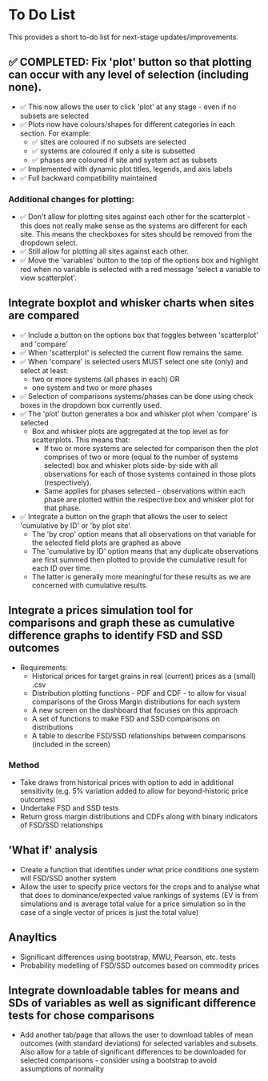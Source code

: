 # To Do List

This provides a short to-do list for next-stage updates/improvements.

## ✅ COMPLETED: Fix 'plot' button so that plotting can occur with any level of selection (including none).

* ✅ This now allows the user to click 'plot' at any stage - even if no subsets are selected
* ✅ Plots now have colours/shapes for different categories in each section. For example:
    * ✅ sites are coloured if no subsets are selected
    * ✅ systems are coloured if only a site is subsetted
    * ✅ phases are coloured if site and system act as subsets
* ✅ Implemented with dynamic plot titles, legends, and axis labels
* ✅ Full backward compatibility maintained

### Additional changes for plotting:
* ✅ Don't allow for plotting sites against each other for the scatterplot - this does not really make sense as the systems are different for each site. This means the checkboxes for sites should be removed from the dropdown select.
* ✅ Still allow for plotting all sites against each other.
* ✅ Move the 'variables' button to the top of the options box and highlight red when no variable is selected with a red message 'select a variable to view scatterplot'.

## Integrate boxplot and whisker charts when sites are compared
* ✅ Include a button on the options box that toggles between 'scatterplot' and 'compare'
* ✅ When 'scatterplot' is selected the current flow remains the same.
* ✅ When 'compare' is selected users MUST select one site (only) and select at least:
    * two or more systems (all phases in each) OR
    * one system and two or more phases
* ✅ Selection of comparisons systems/phases can be done using check boxes in the dropdown box currently used.
* ✅ The 'plot' button generates a box and whisker plot when 'compare' is selected
    * Box and whisker plots are aggregated at the top level as for scatterplots. This means that:
        * If two or more systems are selected for comparison then the plot comprises of two or more (equal to the number of systems selected) box and whisker plots side-by-side with all observations for each of those systems contained in those plots (respectively).
        * Same applies for phases selected - observations within each phase are plotted within the respective box and whisker plot for that phase.
* ✅ Integrate a button on the graph that allows the user to select 'cumulative by ID' or 'by plot site'.
    * The 'by crop' option means that all observations on that variable for the selected field plots are graphed as above
    * The 'cumulative by ID' option means that any duplicate observations are first summed then plotted to provide the cumulative result for each ID over time.
    * The latter is generally more meaningful for these results as we are concerned with cumulative results.


## Integrate a prices simulation tool for comparisons and graph these as cumulative difference graphs to identify FSD and SSD outcomes
* Requirements:
    * Historical prices for target grains in real (current) prices as a (small) .csv
    * Distribution plotting functions - PDF and CDF - to allow for visual comparisons of the Gross Margin distributions for each system
    * A new screen on the dashboard that focuses on this approach
    * A set of functions to make FSD and SSD comparisons on distributions
    * A table to describe FSD/SSD relationships between comparisons (included in the screen)
### Method
* Take draws from historical prices with option to add in additional sensitivity (e.g. 5% variation added to allow for beyond-historic price outcomes)
* Undertake FSD and SSD tests
* Return gross margin distributions and CDFs along with binary indicators of FSD/SSD relationships

## 'What if' analysis
* Create a function that identifies under what price conditions one system will FSD/SSD another system
* Allow the user to specify price vectors for the crops and to analyse what that does to dominance/expected value rankings of systems (EV is from simulations and is average total value for a price simulation so in the case of a single vector of prices is just the total value)

## Anayltics
* Significant differences using bootstrap, MWU, Pearson, etc. tests
* Probability modelling of FSD/SSD outcomes based on commodity prices


## Integrate downloadable tables for means and SDs of variables as well as significant difference tests for chose comparisons
* Add another tab/page that allows the user to download tables of mean outcomes (with standard deviations) for selected variables and subsets. Also allow for a table of significant differences to be downloaded for selected comparisons - consider using a bootstrap to avoid assumptions of normality